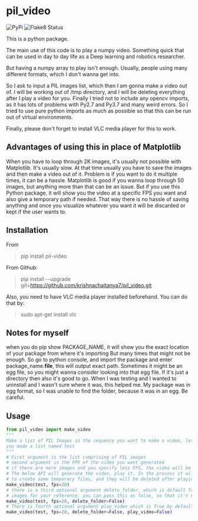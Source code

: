 # pil_video
![PyPi](https://github.com/krishnachaitanya7/pil_video/workflows/PyPi/badge.svg)
![Flake8 Status](https://github.com/krishnachaitanya7/pil_video/workflows/Flake8%20Status/badge.svg)

This is a python package. 

The main use of this code is to play a numpy video. Something quick that can be used in day to day life as a 
Deep learning and robotics researcher.

But having a numpy array to play isn't enough. Usually, people using many different formats, which I don't wanna get into.

So I ask to input a PIL images list, which then I am gonna make a video out of. I will be working out of /tmp
directory, and I will be deleting everything after I play a video for you. Finally I tried not to include any
opencv imports, as it has lots of problems with Py2.7 and Py3.7 and many weird errors. So I tried to use pure
python imports as much as possible so that this can be run out of virtual environments.

Finally, please don't forget to install VLC media player for this to work.

## Advantages of using this in place of Matplotlib
When you have to loop through 2K images, it's usually not possible with Matplotlib. It's usually slow. At that time usually you have to save the images and then make a video out of it. Problem is if you want to do it multiple times,
it can be a hassle. Matplotlib is good if you wanna loop through 50 images, but anything more than that can be an issue. But if you use this Python package, it will show you the video at a specific FPS you want and also give a temporary path if needed. That way there is no hassle of saving anything and once you visualize whatever you want it will be discarded or kept if the user wants to.

## Installation
From 

> pip install pil-video

From Github: 

> pip install --upgrade git+https://github.com/krishnachaitanya7/pil_video.git

Also, you need to have VLC media player installed beforehand. You can do that by:

> sudo apt-get install vlc

## Notes for myself
when you do pip show PACKAGE_NAME, it will show you the exact location of your package from where it's importing
But many times that might not be enough. So go to python console, and import the package and enter package_name.__file__, this will output exact path. Sometimes it might be an egg file, so you might wanna consider looking into that egg file. If it's just a directory then also it's good to go. When I was testing and I wanted to uninstall and 
I wasn't sure where it was, this helped me. My package was in egg format, so I was unable to find the folder, because it was in an egg. Be careful.

## Usage
```python
from pil_video import make_video
"""
Make a list of PIL Images in the sequence you want to make a video, let's say 
you made a list named test
"""
# First argument is the list comprising of PIL images
# second argument is the FPS of the video you want generated
# if there are more images and you specify less FPS, the video will be longer
# The below API will generate the video, play it. In the process it will use your /tmp directory
# to create some temporary files, and they will be deleted after playing the video. 
make_video(test, fps=20)
# there is a third optional argument delete_folder, which is default True, but if you wanna have the video as well as 
# images for your reference, you can pass this as false, so that it's not deleted automatically
make_video(test, fps=20, delete_folder=False)
# There is fourth optional argument play_video which is True by default. If that's passed as False, then the video will not be played. Used in scenarios where you are working in a remote terminal and you don't X forwarding to your PC
make_video(test, fps=20, delete_folder=False, play_video=False)
```